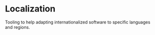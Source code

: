 # Localization

Tooling to help adapting internationalized software to specific languages and regions.
